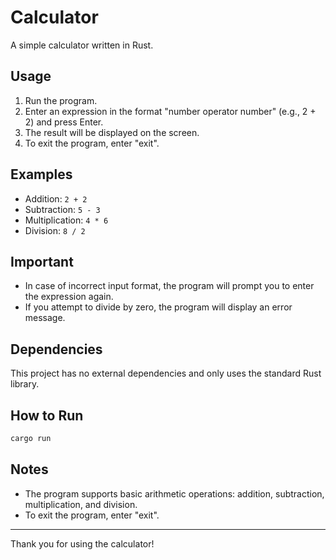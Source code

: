# Calculator

A simple calculator written in Rust.

## Usage

1. Run the program.
2. Enter an expression in the format "number operator number" (e.g., 2 + 2) and press Enter.
3. The result will be displayed on the screen.
4. To exit the program, enter "exit".

## Examples

- Addition: `2 + 2`
- Subtraction: `5 - 3`
- Multiplication: `4 * 6`
- Division: `8 / 2`

## Important

- In case of incorrect input format, the program will prompt you to enter the expression again.
- If you attempt to divide by zero, the program will display an error message.

## Dependencies

This project has no external dependencies and only uses the standard Rust library.

## How to Run

```bash
cargo run
```

## Notes

- The program supports basic arithmetic operations: addition, subtraction, multiplication, and division.
- To exit the program, enter "exit".

---

Thank you for using the calculator!
